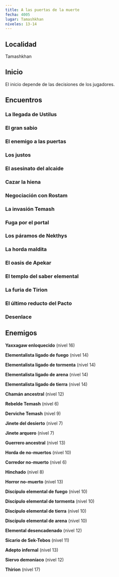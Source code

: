 ```yaml
---
title: A las puertas de la muerte
fecha: 4005
lugar: Tamashkhan
niveles: 13-14
---
```


## Localidad

Tamashkhan

## Inicio

El inicio depende de las decisiones de los jugadores.

## Encuentros

### La llegada de Ustilus

### El gran sabio

### El enemigo a las puertas

### Los justos

### El asesinato del alcaide

### Cazar la hiena

### Negociación con Rostam

### La invasión Temash

### Fuga por el portal

### Los páramos de Nekthys

### La horda maldita

### El oasis de Apekar

### El templo del saber elemental

### La furia de Tirion

### El último reducto del Pacto

### Desenlace

## Enemigos

**Yaxxagaw enloquecido** (nivel 16)

**Elementalista ligado de fuego** (nivel 14)

**Elementalista ligado de tormenta** (nivel 14)

**Elementalista ligado de arena** (nivel 14)

**Elementalista ligado de tierra** (nivel 14)

**Chamán ancestral** (nivel 12)

**Rebelde Temash** (nivel 6)

**Derviche Temash** (nivel 9)

**Jinete del desierto** (nivel 7)

**Jinete arquero** (nivel 7)

**Guerrero ancestral** (nivel 13)

**Horda de no-muertos** (nivel 10)

**Corredor no-muerto** (nivel 6)

**Hinchado** (nivel 8)

**Horror no-muerto** (nivel 13)

**Discípulo elemental de fuego** (nivel 10)

**Discípulo elemental de tormenta** (nivel 10)

**Discípulo elemental de tierra** (nivel 10)

**Discípulo elemental de arena** (nivel 10)

**Elemental desencadenado** (nivel 12)

**Sicario de Sek-Tebos** (nivel 11)

**Adepto infernal** (nivel 13)

**Siervo demoníaco** (nivel 12)

**Thirion** (nivel 17)

